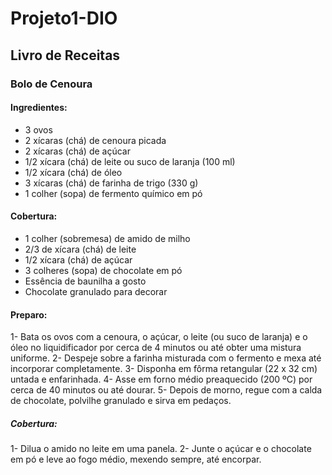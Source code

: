 # Projeto1-DIO

## Livro de Receitas

### Bolo de Cenoura
#### Ingredientes:
- 3 ovos
- 2 xícaras (chá) de cenoura picada
- 2 xícaras (chá) de açúcar
- 1/2 xícara (chá) de leite ou suco de laranja (100 ml)
- 1/2 xícara (chá) de óleo
- 3 xícaras (chá) de farinha de trigo (330 g)
- 1 colher (sopa) de fermento químico em pó
#### Cobertura:
- 1 colher (sobremesa) de amido de milho
- 2/3 de xícara (chá) de leite
- 1/2 xícara (chá) de açúcar
- 3 colheres (sopa) de chocolate em pó
- Essência de baunilha a gosto
- Chocolate granulado para decorar
#### Preparo:
1- Bata os ovos com a cenoura, o açúcar, o leite (ou suco de laranja) e o óleo no liquidificador por cerca de 4 minutos ou até obter uma mistura uniforme.
2- Despeje sobre a farinha misturada com o fermento e mexa até incorporar completamente.
3- Disponha em fôrma retangular (22 x 32 cm) untada e enfarinhada.
4- Asse em forno médio preaquecido (200 ºC) por cerca de 40 minutos ou até dourar.
5- Depois de morno, regue com a calda de chocolate, polvilhe granulado e sirva em pedaços.
##### Cobertura:
1- Dilua o amido no leite em uma panela.
2- Junte o açúcar e o chocolate em pó e leve ao fogo médio, mexendo sempre, até encorpar.
